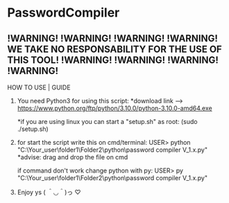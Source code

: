 # PasswordCompiler
!WARNING!   !WARNING!   !WARNING!   !WARNING!
WE TAKE NO RESPONSABILITY FOR THE USE OF THIS TOOL!
!WARNING!   !WARNING!   !WARNING!   !WARNING!
--------------------------------------------------------------
HOW TO USE | GUIDE 

1) You need Python3 for using this script:
    *download link --> https://www.python.org/ftp/python/3.10.0/python-3.10.0-amd64.exe
    
    *if you are using linux you can start a "setup.sh" as root: (sudo ./setup.sh)

2) for start the script write this on cmd/terminal: 
      USER> python "C:\Your_user\folder1\Folder2\python\password compiler V_1.x.py"
          *advise: drag and drop the file on cmd  
    
    if command don't work change python with py:
      USER> py "C:\Your_user\folder1\Folder2\python\password compiler V_1.x.py"

3) Enjoy ys  ( ＾◡＾)っ ♡
